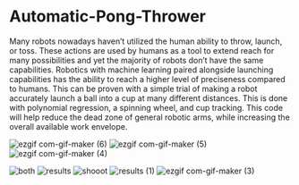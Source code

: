 # Automatic-Pong-Thrower

Many robots nowadays haven’t utilized the human ability to throw, launch, or toss. These actions are used by humans as a tool to extend reach for many possibilities and yet the majority of robots don’t have the same capabilities. Robotics with machine learning paired alongside launching capabilities has the ability to reach a higher level of preciseness compared to humans. This can be proven with a simple trial of making a robot accurately launch a ball into a cup at many different distances. This is done with polynomial regression, a spinning wheel, and cup tracking.
This code will help reduce the dead zone of general robotic arms, while increasing the overall available work envelope.

![ezgif com-gif-maker (6)](https://user-images.githubusercontent.com/60107217/157764862-f429a453-15ef-4c51-90c8-907c6594fdc3.gif)
![ezgif com-gif-maker (5)](https://user-images.githubusercontent.com/60107217/157764386-c2978500-292d-4b4f-961a-c286db5b41a9.gif)
![ezgif com-gif-maker (4)](https://user-images.githubusercontent.com/60107217/157762350-f744515a-03b3-48b8-9654-f85089e1d864.gif)


![both](https://user-images.githubusercontent.com/60107217/157759406-4ffbe18f-5338-44f6-b5f9-9ffe049c542e.png)
![results](https://user-images.githubusercontent.com/60107217/157759436-392ae2d2-065d-42f6-951c-c05cb07c0a06.PNG)
![shooot](https://user-images.githubusercontent.com/60107217/157759465-ae8a354d-912b-4711-8196-db7154248733.png)
![results (1)](https://user-images.githubusercontent.com/60107217/157759490-a0f6fd9c-dadd-43d7-9421-94ad768b0ba7.png)
![ezgif com-gif-maker (3)](https://user-images.githubusercontent.com/60107217/157761176-f5cdec0c-7c16-493d-817c-848229674a29.gif)


